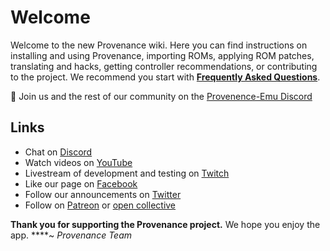 # Welcome

Welcome to the new Provenance wiki. Here you can find instructions on installing and using Provenance, importing ROMs, applying ROM patches, translating and hacks, getting controller recommendations, or contributing to the project. We recommend you start with [**Frequently Asked Questions**](faqs.md).

💬 Join us and the rest of our community on the [Provenence-Emu Discord](https://discord.gg/4TK7PU5)

## Links

* Chat on [Discord](https://discord.gg/4TK7PU5)
* Watch videos on [YouTube](https://www.patreon.com/provenance)
* Livestream of development and testing on [Twitch](https://www.twitch.tv/provenance_emu)
* Like our page on [Facebook](https://www.facebook.com/provenance.emu)
* Follow our announcements on [Twitter](https://twitter.com/provenanceapp)
* Follow on [Patreon](https://www.patreon.com/provenance) or [open collective](https://opencollective.com/provenanceemu)

**Thank you for supporting the Provenance project.** We hope you enjoy the app.
****~ _Provenance Team_
